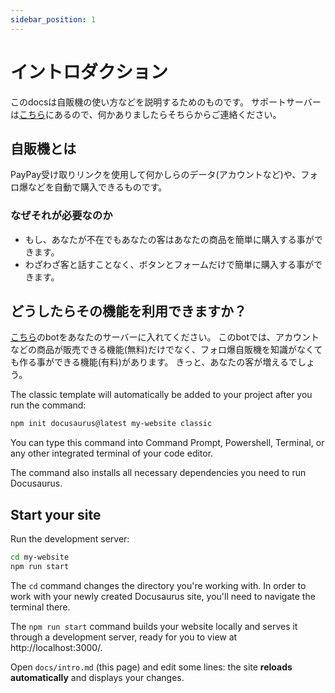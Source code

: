 ```yaml
---
sidebar_position: 1
---
```


# イントロダクション

このdocsは自販機の使い方などを説明するためのものです。
サポートサーバーは<a href="https://google.com">こちら</a>にあるので、何かありましたらそちらからご連絡ください。

## 自販機とは

PayPay受け取りリンクを使用して何かしらのデータ(アカウントなど)や、フォロ爆などを自動で購入できるものです。

### なぜそれが必要なのか

- もし、あなたが不在でもあなたの客はあなたの商品を簡単に購入する事ができます。
- わざわざ客と話すことなく、ボタンとフォームだけで簡単に購入する事ができます。

## どうしたらその機能を利用できますか？

<a href="https://google.com">こちら</a>のbotをあなたのサーバーに入れてください。
このbotでは、アカウントなどの商品が販売できる機能(無料)だけでなく、フォロ爆自販機を知識がなくても作る事ができる機能(有料)があります。
きっと、あなたの客が増えるでしょう。

The classic template will automatically be added to your project after you run the command:

```bash
npm init docusaurus@latest my-website classic
```

You can type this command into Command Prompt, Powershell, Terminal, or any other integrated terminal of your code editor.

The command also installs all necessary dependencies you need to run Docusaurus.

## Start your site

Run the development server:

```bash
cd my-website
npm run start
```

The `cd` command changes the directory you're working with. In order to work with your newly created Docusaurus site, you'll need to navigate the terminal there.

The `npm run start` command builds your website locally and serves it through a development server, ready for you to view at http://localhost:3000/.

Open `docs/intro.md` (this page) and edit some lines: the site **reloads automatically** and displays your changes.
